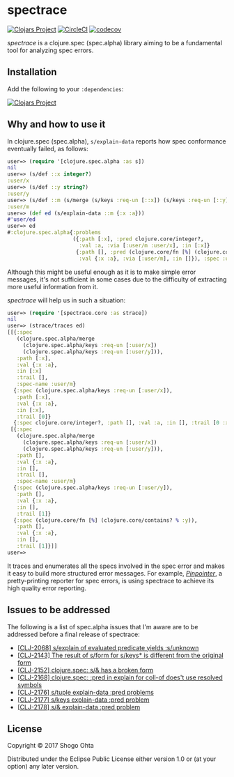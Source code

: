 # spectrace 
[![Clojars Project](https://img.shields.io/clojars/v/spectrace.svg)](https://clojars.org/spectrace)
[![CircleCI](https://circleci.com/gh/athos/spectrace/tree/master.svg?style=shield)](https://circleci.com/gh/athos/spectrace/tree/master)
[![codecov](https://codecov.io/gh/athos/spectrace/branch/master/graph/badge.svg)](https://codecov.io/gh/athos/spectrace)

_spectrace_ is a clojure.spec (spec.alpha) library aiming to be a fundamental tool for analyzing spec errors.

## Installation

Add the following to your `:dependencies`:

[![Clojars Project](https://clojars.org/spectrace/latest-version.svg)](http://clojars.org/spectrace)

## Why and how to use it

In clojure.spec (spec.alpha), `s/explain-data` reports how spec conformance eventually failed, as follows:

```clj
user=> (require '[clojure.spec.alpha :as s])
nil
user=> (s/def ::x integer?)
:user/x
user=> (s/def ::y string?)
:user/y
user=> (s/def ::m (s/merge (s/keys :req-un [::x]) (s/keys :req-un [::y])))
:user/m
user=> (def ed (s/explain-data ::m {:x :a}))
#'user/ed
user=> ed
#:clojure.spec.alpha{:problems
                     ({:path [:x], :pred clojure.core/integer?,
                       :val :a, :via [:user/m :user/x], :in [:x]}
                      {:path [], :pred (clojure.core/fn [%] (clojure.core/contains? % :y)),
                       :val {:x :a}, :via [:user/m], :in []}), :spec :user/m, :value {:x :a}}
```

Although this might be useful enough as it is to make simple error messages, it's not sufficient in some cases due to the difficulty of extracting more useful information from it.

*spectrace* will help us in such a situation:

```clj
user=> (require '[spectrace.core :as strace])
nil
user=> (strace/traces ed)
[[{:spec
   (clojure.spec.alpha/merge
     (clojure.spec.alpha/keys :req-un [:user/x])
     (clojure.spec.alpha/keys :req-un [:user/y])),
   :path [:x],
   :val {:x :a},
   :in [:x]
   :trail [],
   :spec-name :user/m}
  {:spec (clojure.spec.alpha/keys :req-un [:user/x]),
   :path [:x],
   :val {:x :a},
   :in [:x],
   :trail [0]}
  {:spec clojure.core/integer?, :path [], :val :a, :in [], :trail [0 :x], :spec-name :user/x}]
 [{:spec
   (clojure.spec.alpha/merge
     (clojure.spec.alpha/keys :req-un [:user/x])
     (clojure.spec.alpha/keys :req-un [:user/y])),
   :path [],
   :val {:x :a},
   :in [],
   :trail [],
   :spec-name :user/m}
  {:spec (clojure.spec.alpha/keys :req-un [:user/y]),
   :path [],
   :val {:x :a},
   :in [],
   :trail [1]}
  {:spec (clojure.core/fn [%] (clojure.core/contains? % :y)),
   :path [],
   :val {:x :a},
   :in [],
   :trail [1]}]]
user=> 
```

It traces and enumerates all the specs involved in the spec error and makes it easy to build more structured error messages.
For example, [_Pinpointer_](https://github.com/athos/Pinpointer), a pretty-printing reporter for spec errors, is using spectrace to achieve its high quality error reporting.

## Issues to be addressed

The following is a list of spec.alpha issues that I'm aware are to be addressed before a final release of spectrace:

- [[CLJ-2068] s/explain of evaluated predicate yields :s/unknown](https://dev.clojure.org/jira/browse/CLJ-2068)
- [[CLJ-2143] The result of s/form for s/keys\* is different from the original form](https://dev.clojure.org/jira/browse/CLJ-2143)
- [[CLJ-2152] clojure.spec: s/& has a broken form](https://dev.clojure.org/jira/browse/CLJ-2152)
- [[CLJ-2168] clojure.spec: :pred in explain for coll-of does't use resolved symbols](https://dev.clojure.org/jira/browse/CLJ-2168)
- [[CLJ-2176] s/tuple explain-data :pred problems](https://dev.clojure.org/jira/browse/CLJ-2176)
- [[CLJ-2177] s/keys explain-data :pred problem](https://dev.clojure.org/jira/browse/CLJ-2177)
- [[CLJ-2178] s/& explain-data :pred problem](https://dev.clojure.org/jira/browse/CLJ-2178)

## License

Copyright © 2017 Shogo Ohta

Distributed under the Eclipse Public License either version 1.0 or (at
your option) any later version.
